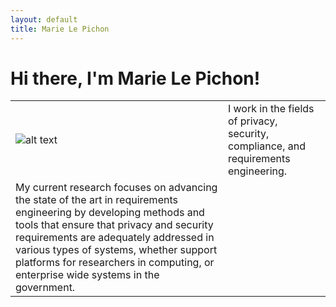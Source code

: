 ```yaml
---
layout: default
title: Marie Le Pichon
---
```


# Hi there, I'm Marie Le Pichon!

| | |
| ------------- | :-----|
| ![alt text](http://marielepichon.com/assets/headshot.png "Headshot") | I work in the fields of privacy, security, compliance, and requirements engineering.
My current research focuses on advancing the state of the art in requirements engineering by developing methods and tools that ensure that privacy and security requirements are adequately addressed in various types of systems, whether support platforms for researchers in computing, or enterprise wide systems in the government. |
